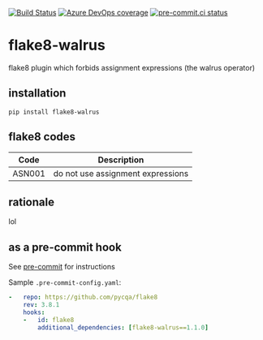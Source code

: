 [![Build Status](https://dev.azure.com/asottile/asottile/_apis/build/status/asottile.flake8-walrus?branchName=main)](https://dev.azure.com/asottile/asottile/_build/latest?definitionId=26&branchName=main)
[![Azure DevOps coverage](https://img.shields.io/azure-devops/coverage/asottile/asottile/26/main.svg)](https://dev.azure.com/asottile/asottile/_build/latest?definitionId=26&branchName=main)
[![pre-commit.ci status](https://results.pre-commit.ci/badge/github/asottile/flake8-walrus/main.svg)](https://results.pre-commit.ci/latest/github/asottile/flake8-walrus/main)

flake8-walrus
================

flake8 plugin which forbids assignment expressions (the walrus operator)

## installation

`pip install flake8-walrus`

## flake8 codes

| Code   | Description                       |
|--------|-----------------------------------|
| ASN001 | do not use assignment expressions |

## rationale

lol

## as a pre-commit hook

See [pre-commit](https://github.com/pre-commit/pre-commit) for instructions

Sample `.pre-commit-config.yaml`:

```yaml
-   repo: https://github.com/pycqa/flake8
    rev: 3.8.1
    hooks:
    -   id: flake8
        additional_dependencies: [flake8-walrus==1.1.0]
```
